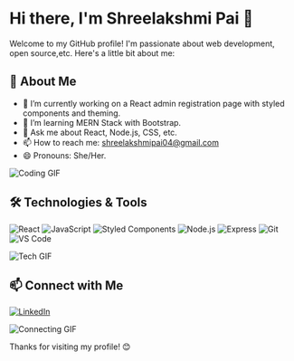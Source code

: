 # Hi there, I'm Shreelakshmi Pai 👋

Welcome to my GitHub profile! I'm passionate about web development, open source,etc. Here's a little bit about me:

## 🚀 About Me

- 🔭 I’m currently working on a React admin registration page with styled components and theming.
- 🌱 I’m learning MERN Stack with Bootstrap.
- 💬 Ask me about React, Node.js, CSS, etc.
- 📫 How to reach me: shreelakshmipai04@gmail.com
- 😄 Pronouns: She/Her.

![Coding GIF](https://cdn.dribbble.com/users/219482/screenshots/14676444/media/28fa0b64b0454de0d0664e364e4f95fc.gif)

## 🛠️ Technologies & Tools

![React](https://img.shields.io/badge/-React-61DAFB?style=flat&logo=React&logoColor=white)
![JavaScript](https://img.shields.io/badge/-JavaScript-F7DF1E?style=flat&logo=JavaScript&logoColor=black)
![Styled Components](https://img.shields.io/badge/-Styled%20Components-DB7093?style=flat&logo=styled-components&logoColor=white)
![Node.js](https://img.shields.io/badge/-Node.js-339933?style=flat&logo=Node.js&logoColor=white)
![Express](https://img.shields.io/badge/-Express-000000?style=flat&logo=Express&logoColor=white)
![Git](https://img.shields.io/badge/-Git-F05032?style=flat&logo=Git&logoColor=white)
![VS Code](https://img.shields.io/badge/-VS%20Code-007ACC?style=flat&logo=Visual%20Studio%20Code&logoColor=white)

![Tech GIF](https://th.bing.com/th/id/OIP.AvTfP9ZMKMT9s6_wvSpoFQAAAA?rs=1&pid=ImgDetMain)


## 📫 Connect with Me

[![LinkedIn](https://img.shields.io/badge/-LinkedIn-0077B5?style=flat&logo=LinkedIn&logoColor=white)](https://www.linkedin.com/in/shreelakshmi-pai-a14113256?utm_source=share&utm_campaign=share_via&utm_content=profile&utm_medium=android_app)

![Connecting GIF](https://i.pinimg.com/originals/fa/6a/a8/fa6aa8b9f02691e42df56f1678e795fc.gif)



Thanks for visiting my profile! 😊
